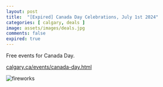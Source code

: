 ```yaml
---
layout: post
title:  "[Expired] Canada Day Celebrations, July 1st 2024"
categories: [ calgary, deals ]
image: assets/images/deals.jpg
comments: false
expired: true
---
```


Free events for Canada Day.

[calgary.ca/events/canada-day.html](https://www.calgary.ca/events/canada-day.html)

![fireworks](https://www.calgary.ca/content/dam/www/csps/recreation/publishingimages/events/canada-day/2024/2024-canada-day-fireworks.jpg)